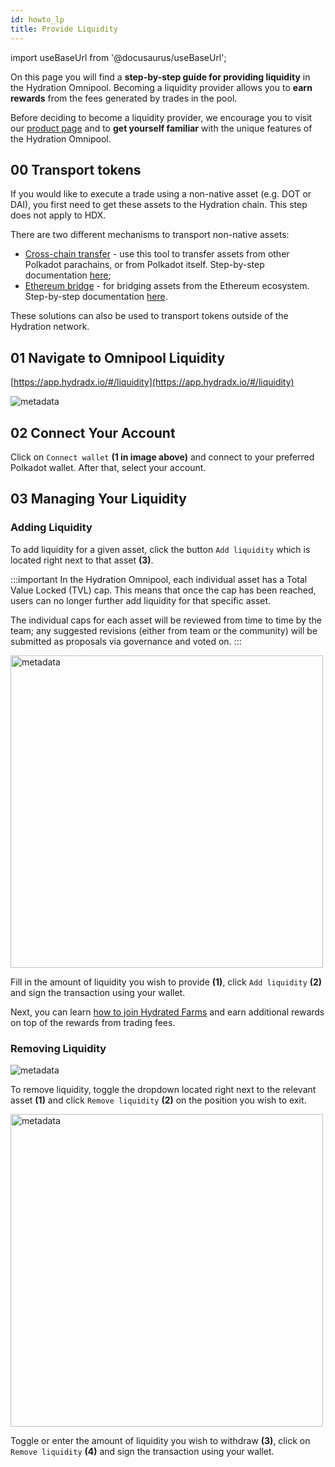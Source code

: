 ```yaml
---
id: howto_lp
title: Provide Liquidity
---
```


import useBaseUrl from '@docusaurus/useBaseUrl';

On this page you will find a **step-by-step guide for providing liquidity** in the Hydration Omnipool. Becoming a liquidity provider allows you to **earn rewards** from the fees generated by trades in the pool.

Before deciding to become a liquidity provider, we encourage you to visit our [product page](/) and to **get yourself familiar** with the unique features of the Hydration Omnipool.

## 00 Transport tokens
If you would like to execute a trade using a non-native asset (e.g. DOT or DAI), you first need to get these assets to the Hydration chain. This step does not apply to HDX.

There are two different mechanisms to transport non-native assets:
* [Cross-chain transfer](https://app.hydradx.io/#/cross-chain) - use this tool to transfer assets from other Polkadot parachains, or from Polkadot itself. Step-by-step documentation [here](howto_xcm);
* [Ethereum bridge](https://www.portalbridge.com/#/transfer) - for bridging assets from the Ethereum ecosystem. Step-by-step documentation [here](/bridge_from_ethereum).

These solutions can also be used to transport tokens outside of the Hydration network.

## 01 Navigate to Omnipool Liquidity
[https://app.hydradx.io/#/liquidity](https://app.hydradx.io/#/liquidity)

<div style={{textAlign: 'center'}}>
  <img alt="metadata" src={useBaseUrl('/howto_lp/lp_screen.jpg')} />
</div>

## 02 Connect Your Account
Click on `Connect wallet` **(1 in image above)** and connect to your preferred Polkadot wallet. After that, select your account.

## 03 Managing Your Liquidity

### Adding Liquidity
To add liquidity for a given asset, click the button `Add liquidity` which is located right next to that asset **(3)**.

:::important
In the Hydration Omnipool, each individual asset has a Total Value Locked (TVL) cap. This means that once the cap has been reached, users can no longer further add liquidity for that specific asset. 

The individual caps for each asset will be reviewed from time to time by the team; any suggested revisions (either from team or the community) will be submitted as proposals via governance and voted on.
:::

<div style={{textAlign: 'center'}}>
  <img alt="metadata" src={useBaseUrl('/howto_lp/add.jpg')} width="500px" />
</div>

Fill in the amount of liquidity you wish to provide **(1)**, click `Add liquidity` **(2)** and sign the transaction using your wallet.

Next, you can learn [how to join Hydrated Farms](/howto_hydrated_farms) and earn additional rewards on top of the rewards from trading fees.

### Removing Liquidity
<div style={{textAlign: 'center'}}>
  <img alt="metadata" src={useBaseUrl('/howto_lp/remove_1.jpg')} />
</div>

To remove liquidity, toggle the dropdown located right next to the relevant asset **(1)** and click `Remove liquidity` **(2)** on the position you wish to exit.

<div style={{textAlign: 'center'}}>
  <img alt="metadata" src={useBaseUrl('/howto_lp/remove_2.jpg')} width="500px" />
</div>

Toggle or enter the amount of liquidity you wish to withdraw **(3)**, click on `Remove liquidity` **(4)** and sign the transaction using your wallet.
